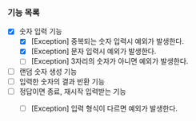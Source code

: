 ### 기능 목록

- [x] 숫자 입력 기능
    - [x] [Exception] 중복되는 숫자 입력시 예외가 발생한다.
    - [x] [Exception] 문자 입력시 예외가 발생한다.
    - [ ] [Exception] 3자리의 숫자가 아니면 예외가 발생한다.
- [ ] 랜덤 숫자 생성 기능
- [ ] 입력한 숫자의 결과 반환 기능
- [ ] 정답이면 종료, 재시작 입력받는 기능
    - [ ] [Exception] 입력 형식이 다르면 예외가 발생한다.
 

